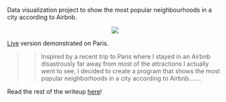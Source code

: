 Data visualization project to show the most popular neighbourhoods in a city according to Airbnb.

<p align="center"> <img src="https://media.giphy.com/media/1xONnc1I6Bu96uyrdk/giphy.gif"> </p>

[Live](https://tiwaab.github.io/airbnb-neighbourhoods/) version demonstrated on Paris.

>>Inspired by a recent trip to Paris where I stayed in an Airbnb disastrously far away from most of the attractions I actually went to see, I decided to create a program that shows the most popular neighborhoods in a city according to Airbnb.......

Read the rest of the writeup [here](https://medium.com/the-great-imposter/how-i-ruined-my-vacation-by-not-using-python-data-77a92f2da8de)!
